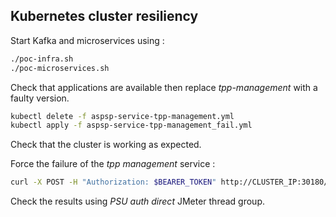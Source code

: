 ## Kubernetes cluster resiliency

Start Kafka and microservices using :

```bash
./poc-infra.sh
./poc-microservices.sh
```

Check that applications are available then replace *tpp-management* with a faulty version.

```bash
kubectl delete -f aspsp-service-tpp-management.yml
kubectl apply -f aspsp-service-tpp-management_fail.yml
```

Check that the cluster is working as expected.

Force the failure of the *tpp management* service :  

```bash
curl -X POST -H "Authorization: $BEARER_TOKEN" http://CLUSTER_IP:30180/api/tpps/fail/30
```

Check the results using *PSU auth direct* JMeter thread group.
